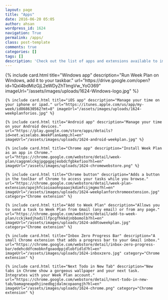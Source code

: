 ```yaml
---
layout: page
title: "Apps"
date: 2016-06-20 05:05
author: ahsan
wordpress_id: 1624
navigation: True
permalink: /apps/
class: post-template
comments: true
categories: []
tags: []
description: 'Check out the list of apps and extensions available to improve your Week Plan experience.'
---
```


<div class='post-feed'>
    {% include card.html title="Windows app" description="Run Week Plan on Windows, add it to your taskbar." url="https://drive.google.com/open?id=1QxI4bdMizGjL2eWDyZhTImgVw_YoO369" imageUrl="/assets/images/uploads/1624-Windows-logo.jpg" %}

    {% include card.html title="iOS app" description="Manage your time on your iphone or ipad." url="https://itunes.apple.com/us/app/my-week/id868630562?mt=8" imageUrl="/assets/images/uploads/1624-weekplanforios.jpg" %}

    {% include card.html title="Android app" description="Manage your time on your Android devices." url="https://play.google.com/store/apps/details?id=net.wiselabs.WeekPlan&amp;hl=en" imageUrl="/assets/images/uploads/1624-android-weekplan.jpg" %}

    {% include card.html title="Chrome app" description="Install Week Plan as an app in Chrome." url="https://chrome.google.com/webstore/detail/week-plan/caggnmlckgjpgpgpgjeobdcfgbkefioo?hl=en" imageUrl="/assets/images/uploads/1624-chromewebstore.png" %}

    {% include card.html title="Chrome button" description="Adds a button in the toolbar of Chrome to access your tasks while you browse." url="https://chrome.google.com/webstore/detail/week-plan-extension/apojhfcioioaohnpaaojkdimfcijmgmo?hl=en" imageUrl="/assets/images/uploads/1624-weekplanforchromeextension.jpg" category="Chrome extension" %}

    {% include card.html title="Add to Week Plan" description="Allows you to send a task to Week Plan from Gmail (any email) or from any page." url="https://chrome.google.com/webstore/detail/add-to-week-plan/cckjkedjhadillfpcgfhkkdjnbbomolb?hl=en" imageUrl="/assets/images/uploads/1624-addtoweekplan.jpg" category="Chrome extension" %}

    {% include card.html title="Inbox Zero Progress Bar" description="A small Chrome extension that adds a progress bar to your Gmail inbox." url="https://chrome.google.com/webstore/detail/inbox-zero-progress-bar/edehcddfcmobknfgoaodppjdlobfidld?hl=en" imageUrl="/assets/images/uploads/1624-inboxzero.jpg" category="Chrome extension" %}

    {% include card.html title="Next Todo in New Tab" description="New tabs in Chrome show a gorgeous wallpaper and your next task. Integrates with your Week Plan account." url="https://chrome.google.com/webstore/detail/next-todo-in-new-tab/bamagneapdhjinedbgjdalmcopaongjh?hl=en" imageUrl="/assets/images/uploads/1624-chrome.png" category="Chrome extension" %}
</div>